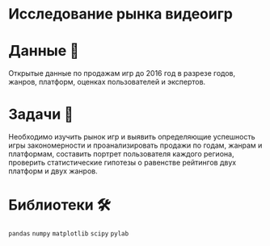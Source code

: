 
# Исследование рынка видеоигр

# Данные 📁

Открытые данные по продажам игр до 2016 год в разрезе годов, жанров, платформ, оценках пользователей и экспертов.

# Задачи 📝

Необходимо изучить рынок игр и выявить определяющие успешность игры закономерности и проанализировать продажи по годам, жанрам и платформам, составить портрет пользователя каждого региона, проверить статистические гипотезы о равенстве рейтингов двух платформ и двух жанров.

# Библиотеки 🛠️

`pandas` `numpy` `matplotlib` `scipy` `pylab`
